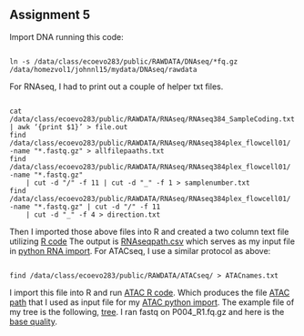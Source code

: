 ## Assignment 5

Import DNA running this code: 

```

ln -s /data/class/ecoevo283/public/RAWDATA/DNAseq/*fq.gz /data/homezvol1/johnnl15/mydata/DNAseq/rawdata

```

For RNAseq, I had to print out a couple of helper txt files. 

```

cat /data/class/ecoevo283/public/RAWDATA/RNAseq/RNAseq384_SampleCoding.txt | awk ‘{print $1}’ > file.out
find /data/class/ecoevo283/public/RAWDATA/RNAseq/RNAseq384plex_flowcell01/ -name "*.fastq.gz" > allfilepaaths.txt
find /data/class/ecoevo283/public/RAWDATA/RNAseq/RNAseq384plex_flowcell01/ -name "*.fastq.gz" 
	| cut -d "/" -f 11 | cut -d "_" -f 1 > samplenumber.txt
find /data/class/ecoevo283/public/RAWDATA/RNAseq/RNAseq384plex_flowcell01/ -name "*.fastq.gz" | cut -d "/" -f 11 
	| cut -d "_" -f 4 > direction.txt

```

Then I imported those above files into R and created a two column text file utilizing [R code](RNAseqImport.R)
The output is [RNAseqpath.csv](RNAseqpath.csv) which serves as my input file in [python RNA import](pythonimport.py). 
For ATACseq, I use a similar protocol as above: 

```

find /data/class/ecoevo283/public/RAWDATA/ATACseq/ > ATACnames.txt

```

I import this file into R and run [ATAC R code](ATACseqimport.R). Which produces the file [ATAC path](ATACseqpath.csv) that
I used as input file for my [ATAC python import](pythonimportatac.py). The example file of my tree is the following, [tree](Tree.txt).
I ran fastq on P004_R1.fq.gz and here is the [base quality](per_base_quality.png).  
